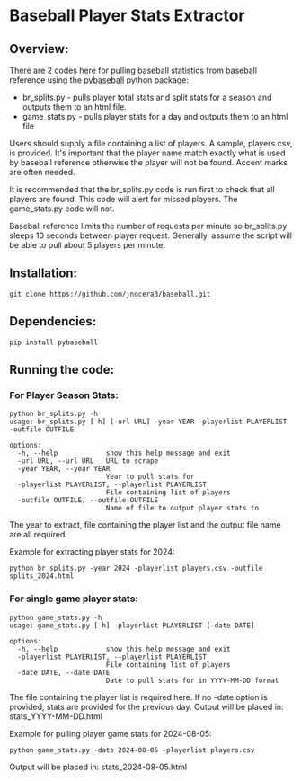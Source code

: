 # Baseball Player Stats Extractor
## Overview:

There are 2 codes here for pulling baseball statistics from baseball reference using the [pybaseball](https://github.com/jldbc/pybaseball) python package:

- br_splits.py - pulls player total stats and split stats for a season and outputs them to an html file.
- game_stats.py - pulls player stats for a day and outputs them to an html file

Users should supply a file containing a list of players. A sample, players.csv, is provided. It's important that the player name match exactly what is used by baseball reference otherwise the player will not be found. Accent marks are often needed.

It is recommended that the br_splits.py code is run first to check that all players are found. This code will alert for missed players. The game_stats.py code will not. 

Baseball reference limits the number of requests per minute so br_splits.py sleeps 10 seconds between player request. Generally, assume the script will be able to pull about 5 players per minute.

## Installation:

```
git clone https://github.com/jnocera3/baseball.git
```

## Dependencies:

```
pip install pybaseball
```

## Running the code:

### For Player Season Stats:

```
python br_splits.py -h
usage: br_splits.py [-h] [-url URL] -year YEAR -playerlist PLAYERLIST -outfile OUTFILE

options:
  -h, --help            show this help message and exit
  -url URL, --url URL   URL to scrape
  -year YEAR, --year YEAR
                        Year to pull stats for
  -playerlist PLAYERLIST, --playerlist PLAYERLIST
                        File containing list of players
  -outfile OUTFILE, --outfile OUTFILE
                        Name of file to output player stats to
```

The year to extract, file containing the player list and the output file name are all required.

Example for extracting player stats for 2024:
```
python br_splits.py -year 2024 -playerlist players.csv -outfile splits_2024.html
```

### For single game player stats:

```
python game_stats.py -h
usage: game_stats.py [-h] -playerlist PLAYERLIST [-date DATE]

options:
  -h, --help            show this help message and exit
  -playerlist PLAYERLIST, --playerlist PLAYERLIST
                        File containing list of players
  -date DATE, --date DATE
                        Date to pull stats for in YYYY-MM-DD format
```

The file containing the player list is required here. If no -date option is provided, stats are provided for the previous day. Output will be placed in: stats_YYYY-MM-DD.html

Example for pulling player game stats for 2024-08-05:
```
python game_stats.py -date 2024-08-05 -playerlist players.csv
```
Output will be placed in: stats_2024-08-05.html
